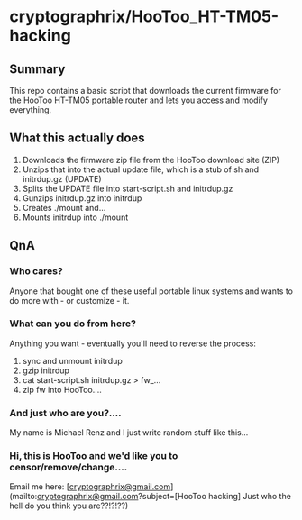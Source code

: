 # cryptographrix/HooToo_HT-TM05-hacking

## Summary

This repo contains a basic script that downloads the current firmware for the HooToo HT-TM05 portable router and lets you access and modify everything.

## What this actually does

1. Downloads the firmware zip file from the HooToo download site (ZIP)
2. Unzips that into the actual update file, which is a stub of sh and initrdup.gz (UPDATE)
3. Splits the UPDATE file into start-script.sh and initrdup.gz
4. Gunzips initrdup.gz into initrdup
5. Creates ./mount and...
6. Mounts initrdup into ./mount

## QnA

### Who cares?

Anyone that bought one of these useful portable linux systems and wants to do more with - or customize - it.

### What can you do from here?

Anything you want - eventually you'll need to reverse the process:
1. sync and unmount initrdup
2. gzip initrdup
3. cat start-script.sh initrdup.gz > fw_...
4. zip fw into HooToo....

### And just who are you?....

My name is Michael Renz and I just write random stuff like this...

### Hi, this is HooToo and we'd like you to censor/remove/change....

Email me here: [cryptographrix@gmail.com](mailto:cryptographrix@gmail.com?subject=[HooToo hacking] Just who the hell do you think you are??!?!??)

